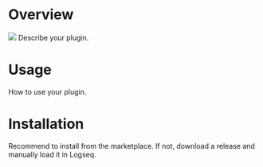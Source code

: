# Overview

![](/screenshots/demo.gif)
Describe your plugin.

# Usage

How to use your plugin.

# Installation

Recommend to install from the marketplace. If not, download a release and manually load it in Logseq.
